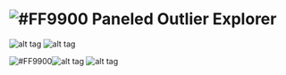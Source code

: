 # ![#FF9900](https://placehold.it/25x50/FF9900/000000?text=+) Paneled Outlier Explorer


![alt tag](https://im2.ezgif.com/tmp/ezgif-2-c045d98543.png)
![alt tag](https://im2.ezgif.com/tmp/ezgif-2-f4346a6b2f.gif)

![#FF9900](https://placehold.it/15x500/FF9900/000000?text=+)![alt tag](https://im2.ezgif.com/tmp/ezgif-2-f4346a6b2f.gif) ![alt tag](https://im2.ezgif.com/tmp/ezgif-2-f4346a6b2f.gif)
